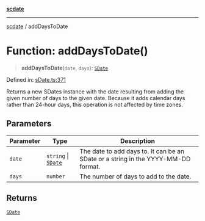 [**scdate**](../README.md)

---

[scdate](../README.md) / addDaysToDate

# Function: addDaysToDate()

> **addDaysToDate**(`date`, `days`): [`SDate`](../classes/SDate.md)

Defined in: [sDate.ts:371](https://github.com/ericvera/scdate/blob/main/src/sDate.ts#L371)

Returns a new SDates instance with the date resulting from adding the given
number of days to the given date. Because it adds calendar days rather than
24-hour days, this operation is not affected by time zones.

## Parameters

| Parameter | Type                                       | Description                                                                       |
| --------- | ------------------------------------------ | --------------------------------------------------------------------------------- |
| `date`    | `string` \| [`SDate`](../classes/SDate.md) | The date to add days to. It can be an SDate or a string in the YYYY-MM-DD format. |
| `days`    | `number`                                   | The number of days to add to the date.                                            |

## Returns

[`SDate`](../classes/SDate.md)
